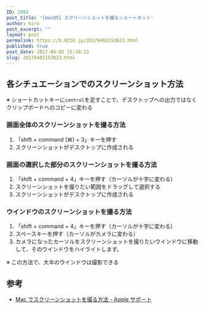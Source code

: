 ```yaml
---
ID: 2992
post_title: '[macOS] スクリーンショットを撮るショートカット'
author: hiro
post_excerpt: ""
layout: post
permalink: https://b.0218.jp/20170402153823.html
published: true
post_date: 2017-04-02 15:38:23
slug: 20170402153823.html
---
```

## 各シチュエーションでのスクリーンショット方法
※ ショートカットキーに`control`を足すことで、デスクトップへの出力ではなくクリップボードへのコピーに変わる

### 画面全体のスクリーンショットを撮る方法
1. 「shift + command (⌘) + 3」キーを押す
2. スクリーンショットがデスクトップに作成される


### 画面の選択した部分のスクリーンショットを撮る方法
1. 「shift + command + 4」キーを押す（カーソルが十字に変わる）
2. スクリーンショットを撮りたい範囲をドラッグして選択する
3. スクリーンショットがデスクトップに作成される


### ウインドウのスクリーンショットを撮る方法
1. 「shift + command + 4」キーを押す（カーソルが十字に変わる）
2. スペースキーを押す（カーソルがカメラに変わる）
3. カメラになったカーソルをスクリーンショットを撮りたいウインドウに移動して、そのウインドウをハイライトします。

<p class="text-info">※ この方法で、大半のウインドウは撮影できる</p>

## 参考
* [Mac でスクリーンショットを撮る方法 - Apple サポート](https://support.apple.com/ja-jp/HT201361)
